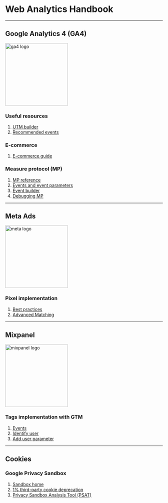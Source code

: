 # Web Analytics Handbook
---

## Google Analytics 4 (GA4)

<p align="left">
  <img src="https://upload.wikimedia.org/wikipedia/commons/7/77/GAnalytics.svg" width="200" title="ga4 logo" alt="ga4 logo">
</p>

### Useful resources
1. [UTM builder](https://ga-dev-tools.google/ga4/campaign-url-builder/)
2. [Recommended events](https://developers.google.com/analytics/devguides/collection/ga4/reference/events)

### E-commerce

1. [E-commerce guide](https://www.simoahava.com/analytics/google-analytics-4-ecommerce-guide-google-tag-manager/#item-scoped-custom-dimensions)

### Measure protocol (MP)

1. [MP reference](https://developers.google.com/analytics/devguides/collection/protocol/ga4/reference)
2. [Events and event parameters](https://developers.google.com/analytics/devguides/collection/protocol/ga4/reference/events)
3. [Event builder](https://ga-dev-tools.google/ga4/event-builder/)
4. [Debugging MP](https://www.analyticsmania.com/post/not-set-in-google-analytics-4/)
---
## Meta Ads

<p align="left">
  <img src="https://upload.wikimedia.org/wikipedia/commons/7/7b/Meta_Platforms_Inc._logo.svg" width="200" title="meta logo" alt="meta logo">
</p>

### Pixel implementation

1. [Best practices](https://www.analyticsmania.com/post/facebook-pixel-with-google-tag-manager/#send-data-to-multiple-pixels)
2. [Advanced Matching](https://developers.facebook.com/docs/meta-pixel/advanced/advanced-matching)
---
## Mixpanel

<p align="left">
  <img src="https://upload.wikimedia.org/wikipedia/commons/b/bf/Mixpanel_Purple_-_2023.png" width="200" title="mixpanel logo" alt="mixpanel logo">
</p>

### Tags implementation with GTM

1. [Events](https://docs.mixpanel.com/docs/tracking-methods/sdks/javascript#sending-events)
2. [Identify user](https://docs.mixpanel.com/docs/tracking-methods/id-management/identifying-users)
3. [Add user parameter](https://docs.mixpanel.com/docs/tracking-methods/sdks/javascript#setting-profile-properties)
---
## Cookies
### Google Privacy Sandbox

1. [Sandbox home](https://developers.google.com/privacy-sandbox)
2. [1% third-party cookie deprecation](https://developers.google.com/privacy-sandbox/blog/cookie-countdown-2023oct)
3. [Privacy Sandbox Analysis Tool (PSAT)](https://developers.google.com/privacy-sandbox/blog/psat-announcement)
